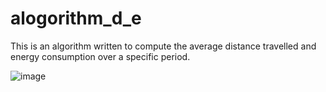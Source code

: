 # alogorithm_d_e
This is an algorithm written to compute the average distance travelled and energy consumption over a specific period.

![image](https://user-images.githubusercontent.com/93281166/180408619-d13a8ae5-1504-4c5b-b21d-a9cea280d6d8.png)
